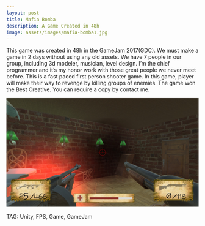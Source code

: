 ```yaml
---
layout: post
title: Mafia Bomba
description: A Game Created in 48h
image: assets/images/mafia-bomba1.jpg
---
```


This game was created in 48h in the GameJam 2017(GDC). We must make a game in 2 days without using any old assets. We have 7 people in our group, including 3d modeler, musician, level design. I’m the chief programmer and it’s my honor work with those great people we never meet before.
This is a fast paced first person shooter game. In this game, player will make their way to revenge by killing groups of enemies.
The game won the Best Creative. You can require a copy by contact me.

![screenshot](/assets/images/mafia-bomba2.jpg)

TAG: Unity, FPS, Game, GameJam
